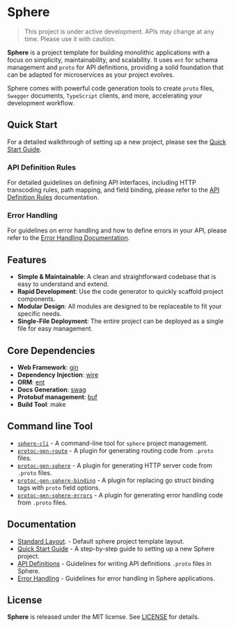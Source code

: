 # Sphere

> This project is under active development. APIs may change at any time. Please use it with caution.

**Sphere** is a project template for building monolithic applications with a focus on simplicity, maintainability, and scalability. It uses `ent` for schema management and `proto` for API definitions, providing a solid foundation that can be adapted for microservices as your project evolves.

Sphere comes with powerful code generation tools to create `proto` files, `Swagger` documents, `TypeScript` clients, and more, accelerating your development workflow.

## Quick Start

For a detailed walkthrough of setting up a new project, please see the [Quick Start Guide](docs/QUICK_START.md).


### API Definition Rules

For detailed guidelines on defining API interfaces, including HTTP transcoding rules, path mapping, and field binding, please refer to the [API Definition Rules](docs/API_DEFINITIONS.md) documentation.

### Error Handling

For guidelines on error handling and how to define errors in your API, please refer to the [Error Handling Documentation](docs/ERROR_HANDLING.md).


## Features

- **Simple & Maintainable**: A clean and straightforward codebase that is easy to understand and extend.
- **Rapid Development**: Use the code generator to quickly scaffold project components.
- **Modular Design**: All modules are designed to be replaceable to fit your specific needs.
- **Single-File Deployment**: The entire project can be deployed as a single file for easy management.

## Core Dependencies

- **Web Framework**: [gin](https://github.com/gin-gonic/gin)
- **Dependency Injection**: [wire](https://github.com/google/wire)
- **ORM**: [ent](https://github.com/ent/ent)
- **Docs Generation**: [swag](https://github.com/swaggo/swag)
- **Protobuf management**: [buf](https://github.com/bufbuild/buf)
- **Build Tool**: make

## Command line Tool

- [`sphere-cli`](cmd/sphere-cli/README.md) - A command-line tool for `sphere` project management.
- [`protoc-gen-route`](cmd/protoc-gen-route/README.md) - A plugin for generating routing code from `.proto` files.
- [`protoc-gen-sphere`](cmd/protoc-gen-sphere/README.md) - A plugin for generating HTTP server code from `.proto` files.
- [`protoc-gen-sphere-binding`](cmd/protoc-gen-sphere-binding/README.md) - A plugin for replacing go struct binding tags
  with `proto` field options.
- [`protoc-gen-sphere-errors`](cmd/protoc-gen-sphere-errors/README.md) - A plugin for generating error handling code from `.proto` files.

## Documentation

- [Standard Layout](./layout/README.md). - Default sphere project template layout.
- [Quick Start Guide](docs/QUICK_START.md) - A step-by-step guide to setting up a new Sphere project.
- [API Definitions](docs/API_DEFINITIONS.md) - Guidelines for writing API definitions `.proto` files in Sphere.
- [Error Handling](docs/ERROR_HANDLING.md) - Guidelines for error handling in Sphere applications.

## License

**Sphere**  is released under the MIT license. See [LICENSE](LICENSE) for details.